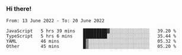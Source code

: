 ### Hi there!

<!--START_SECTION:waka-->

```text
From: 13 June 2022 - To: 20 June 2022

JavaScript   5 hrs 39 mins   █████████▓░░░░░░░░░░░░░░░   39.20 %
TypeScript   5 hrs 6 mins    █████████░░░░░░░░░░░░░░░░   35.44 %
YAML         46 mins         █▒░░░░░░░░░░░░░░░░░░░░░░░   05.32 %
Other        45 mins         █▒░░░░░░░░░░░░░░░░░░░░░░░   05.20 %
```

<!--END_SECTION:waka-->
